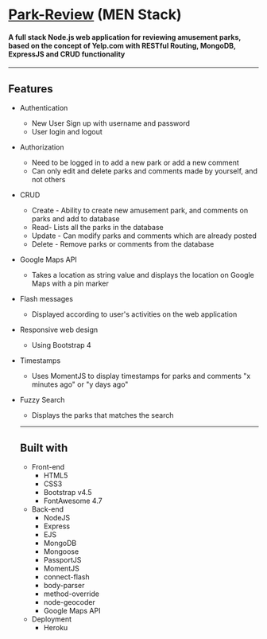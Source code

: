 # [Park-Review](https://parkreview-nihar.herokuapp.com/ "Visit the web app") (MEN Stack) 
#### A full stack Node.js web application for reviewing amusement parks, based on the concept of Yelp.com with RESTful Routing, MongoDB, ExpressJS and CRUD functionality
---
## Features
- Authentication
  - New User Sign up with username and password
  - User login and logout
- Authorization
  - Need to be logged in to add a new park or add a new comment
  - Can only edit and delete parks and comments made by yourself, and not others
- CRUD
  - Create - Ability to create new amusement park, and comments on parks and add to database
  - Read- Lists all the parks in the database
  - Update - Can modify parks and comments which are already posted
  - Delete - Remove parks or comments from the database
- Google Maps API
  - Takes a location as string value and displays the location on Google Maps with a pin marker
- Flash messages 
  - Displayed according to user's activities on the web application
- Responsive web design
  - Using Bootstrap 4
- Timestamps
  - Uses MomentJS to display timestamps for parks and comments "x minutes ago" or "y days ago"
- Fuzzy Search
  - Displays the parks that matches the search 
  
  ---
  ## Built with
  * Front-end
    * HTML5
    * CSS3
    * Bootstrap v4.5
    * FontAwesome 4.7
  * Back-end
    * NodeJS
    * Express
    * EJS
    * MongoDB
    * Mongoose
    * PassportJS
    * MomentJS
    * connect-flash
    * body-parser
    * method-override
    * node-geocoder
    * Google Maps API
  * Deployment
    * Heroku
 
   


